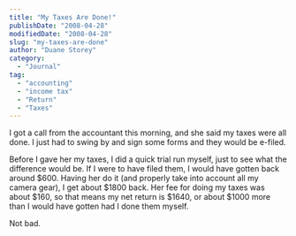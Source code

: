```yaml
---
title: "My Taxes Are Done!"
publishDate: "2008-04-28"
modifiedDate: "2008-04-28"
slug: "my-taxes-are-done"
author: "Duane Storey"
category:
  - "Journal"
tag:
  - "accounting"
  - "income tax"
  - "Return"
  - "Taxes"
---
```


I got a call from the accountant this morning, and she said my taxes were all done. I just had to swing by and sign some forms and they would be e-filed.

Before I gave her my taxes, I did a quick trial run myself, just to see what the difference would be. If I were to have filed them, I would have gotten back around $600. Having her do it (and properly take into account all my camera gear), I get about $1800 back. Her fee for doing my taxes was about $160, so that means my net return is $1640, or about $1000 more than I would have gotten had I done them myself.

Not bad.